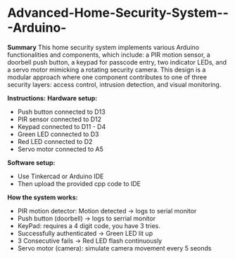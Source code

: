 # Advanced-Home-Security-System---Arduino-

**Summary**
This home security system implements various Arduino functionalities and components, which include: a PIR motion sensor, a doorbell push button, a keypad for passcode entry, two indicator LEDs, and a servo motor mimicking a rotating security camera. This design is a modular approach where one component contributes to one of three security layers: access control, intrusion detection, and visual monitoring. 

**Instructions:**
**Hardware setup:**
-	Push button connected to D13
-	PIR sensor connected to D12
-	Keypad connected to D11 - D4
-	Green LED connected to D3
-	Red LED connected to D2
-	Servo motor connected to A5

**Software setup:**
- Use Tinkercad or Arduino IDE
- Then upload the provided cpp code to IDE

**How the system works:**
- PIR motion detector: Motion detected -> logs to serial monitor
- Push button (doorbell) -> logs to serrial monitor
- KeyPad: requires a 4 digit code, you have 3 tries. 
- Successfully authenticated -> Green LED lit up
- 3 Consecutive fails -> Red LED flash continuously
- Servo motor (camera): simulate camera movement every 5 seonds



